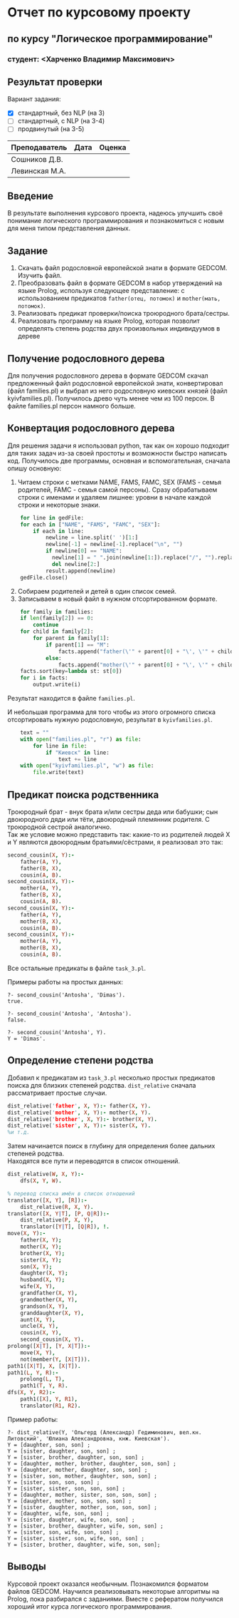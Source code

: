 # Отчет по курсовому проекту
## по курсу "Логическое программирование"

### студент: <Харченко Владимир Максимович>

## Результат проверки

Вариант задания:

 - [x] стандартный, без NLP (на 3)
 - [ ] стандартный, с NLP (на 3-4)
 - [ ] продвинутый (на 3-5)
 
| Преподаватель     | Дата         |  Оценка       |
|-------------------|--------------|---------------|
| Сошников Д.В. |              |               |
| Левинская М.А.|              |               |

> 

## Введение

В результате выполнения курсового проекта, надеюсь улучшить своё понимание логического программирования и познакомиться с новым для меня типом представления данных.

## Задание

1. Скачать файл родословной европейской знати в формате GEDCOM. Изучить файл. 
2. Преобразовать файл в формате GEDCOM в набор утверждений на языке Prolog, используя следующее представление: с использованием предикатов `father(отец, потомок)` и `mother(мать, потомок)`.   
3. Реализовать предикат проверки/поиска троюродного брата/сестры.
4. Реализовать программу на языке Prolog, которая позволит определять степень родства двух произвольных индивидуумов в дереве

## Получение родословного дерева

Для получения родословного дерева в формате GEDCOM скачал предложенный файл родословной европейской знати, конвертировал (файл families.pl) и выбрал из него родословную киевских князей (файл kyivfamilies.pl). Получилось древо чуть менее чем из 100 персон. В файле families.pl персон намного больше.

## Конвертация родословного дерева

Для решения задачи я использовал python, так как он хорошо подходит для таких задач из-за своей простоты и возможности быстро написать код.
Получилось две программы, основная и вспомогательная, сначала опишу основную:
1. Читаем строки с метками NAME, FAMS, FAMC, SEX (FAMS - семья родителей, FAMC - семья самой персоны). Сразу обрабатываем строки с именами и удаляем лишнее: уровни в начале каждой строки и некоторые знаки.
```python
    for line in gedFile:
    for each in ["NAME", "FAMS", "FAMC", "SEX"]:
        if each in line:
            newline = line.split(' ')[1:]
            newline[-1] = newline[-1].replace("\n", "")
            if newline[0] == "NAME":
              newline[1] = " ".join(newline[1:]).replace("/", "").replace("'", "")
              del newline[2:]
            result.append(newline)
    gedFile.close()
```
2. Собираем родителей и детей в один список семей.
3. Записываем в новый файл в нужном отсортированном формате.
```python
    for family in families:
    if len(family[2]) == 0:
        continue
    for child in family[2]:
        for parent in family[1]:
            if parent[1] == "M":
                facts.append("father(\'" + parent[0] + "\', \'" + child[0] + "\').\n")
            else:
                facts.append("mother(\'" + parent[0] + "\', \'" + child[0] + "\').\n")
    facts.sort(key=lambda st: st[0])
    for i in facts:
        output.write(i)
```

Результат находится в файле `families.pl`.

И небольшая программа для того чтобы из этого огромного списка отсортировать нужную родословную, результат в `kyivfamilies.pl`.
```python
    text = ""
    with open("families.pl", "r") as file:
        for line in file:
            if "Киевск" in line:
                text += line
    with open("kyivfamilies.pl", "w") as file:
        file.write(text)
```

## Предикат поиска родственника

Троюродный брат - внук брата и/или сестры деда или бабушки; сын двоюродного дяди или тёти, двоюродный племянник родителя. С троюродной сестрой аналогично.  
Так же условие можно представить так: какие-то из родителей людей X и Y являются двоюродным братьями/сёстрами, я реализовал это так:
```prolog
second_cousin(X, Y):-
	father(A, Y),
	father(B, X),
	cousin(A, B).
second_cousin(X, Y):-
	mother(A, Y),
	father(B, X),
	cousin(A, B).
second_cousin(X, Y):-
	father(A, Y),
	mother(B, X),
	cousin(A, B).
second_cousin(X, Y):-
	mother(A, Y),
	mother(B, X),
	cousin(A, B).
```
Все остальные предикаты в файле `task_3.pl`.

Примеры работы на простых данных:
```
?- second_cousin('Antosha', 'Dimas').
true.

?- second_cousin('Antosha', 'Antosha').
false.

?- second_cousin('Antosha', Y).
Y = 'Dimas'.
```

## Определение степени родства

Добавил к предикатам из `task_3.pl` несколько простых предикатов поиска для близких степеней родства.
`dist_relative` сначала рассматривает простые случаи.

```prolog
dist_relative('father', X, Y):- father(X, Y).
dist_relative('mother', X, Y):- mother(X, Y).
dist_relative('brother', X, Y):- brother(X, Y).
dist_relative('sister', X, Y):- sister(X, Y).
%и т.д.
```

Затем начинается поиск в глубину для определения более дальних степеней родства.  
Находятся все пути и переводятся в список отношений.

```prolog
dist_relative(W, X, Y):- 
	dfs(X, Y, W).

% перевод списка имён в список отношений
translator([X, Y], [R]):-
	dist_relative(R, X, Y).
translator([X, Y|T], [P, Q|R]):-
	dist_relative(P, X, Y),
	translator([Y|T], [Q|R]), !.
move(X, Y):-
	father(X, Y);
	mother(X, Y);
	brother(X, Y);
	sister(X, Y);
	son(X, Y);
	daughter(X, Y);
	husband(X, Y);
	wife(X, Y),
	grandfather(X, Y),
	grandmother(X, Y),
	grandson(X, Y),
	granddaughter(X, Y),
	aunt(X, Y),
	uncle(X, Y),
	cousin(X, Y),
	second_cousin(X, Y).
prolong([X|T], [Y, X|T]):-
	move(X, Y),
	not(member(Y, [X|T])).
path1([X|T], X, [X|T]).
path1(L, Y, R):-
	prolong(L, T),
	path1(T, Y, R).
dfs(X, Y, R2):-
	path1([X], Y, R1),
	translator(R1, R2).
```

Пример работы:
```
?- dist_relative(Y, 'Ольгерд (Александр) Гедиминович, вел.кн. Литовский', 'Юлиана Александровна, кнж. Киевская').
Y = [daughter, son, son] ;
Y = [sister, daughter, son, son] ;
Y = [sister, brother, daughter, son, son] ;
Y = [daughter, mother, brother, daughter, son, son] ;
Y = [daughter, mother, daughter, son, son] ;
Y = [sister, son, mother, daughter, son, son] ;
Y = [sister, son, son, son] ;
Y = [sister, sister, son, son, son] ;
Y = [daughter, mother, sister, son, son, son] ;
Y = [daughter, mother, son, son, son] ;
Y = [sister, daughter, mother, son, son, son] ;
Y = [daughter, wife, son, son] ;
Y = [sister, daughter, wife, son, son] ;
Y = [sister, brother, daughter, wife, son, son] ;
Y = [sister, son, wife, son, son] ;
Y = [sister, sister, son, wife, son, son] ;
Y = [sister, brother, daughter, wife, son, son];
```

## Выводы

Курсовой проект оказался необычным. Познакомился форматом файлов GEDCOM. Научился реализовывать некоторые алгоритмы на Prolog, пока разбирался с заданиями. Вместе с рефератом получился хороший итог курса логического программирования.
